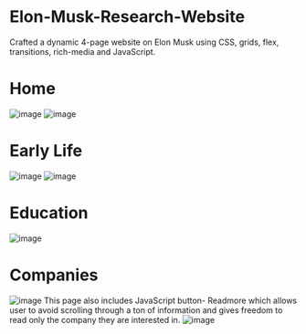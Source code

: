 # Elon-Musk-Research-Website
Crafted a dynamic 4-page website on Elon Musk using CSS, grids, flex, transitions, rich-media and JavaScript.
# Home
![image](https://github.com/gulnaazshaikh149/Elon-Musk-Research-Website/assets/88612483/20df6bb7-2cb2-46a3-9ab0-82e7589ac249)
![image](https://github.com/gulnaazshaikh149/Elon-Musk-Research-Website/assets/88612483/bc74d649-cf1f-4d9f-bb19-2b1620154c7d)
# Early Life
![image](https://github.com/gulnaazshaikh149/Elon-Musk-Research-Website/assets/88612483/ec972745-69b7-4473-ab69-f8f6045bcc84)
![image](https://github.com/gulnaazshaikh149/Elon-Musk-Research-Website/assets/88612483/72cd9dbf-cac9-400b-8736-cd5d8c62db99)
# Education
![image](https://github.com/gulnaazshaikh149/Elon-Musk-Research-Website/assets/88612483/f7cc6e0c-28d7-410d-b70f-86ac06052013)
# Companies
![image](https://github.com/gulnaazshaikh149/Elon-Musk-Research-Website/assets/88612483/7e235835-a36c-4990-8750-d1710d247c95)
This page also includes JavaScript button- Readmore which allows user to avoid scrolling through a ton of information and gives freedom to read only the company they are interested in.
![image](https://github.com/gulnaazshaikh149/Elon-Musk-Research-Website/assets/88612483/4d5df16e-2691-4a2d-8ec8-8b490a2835ec)





